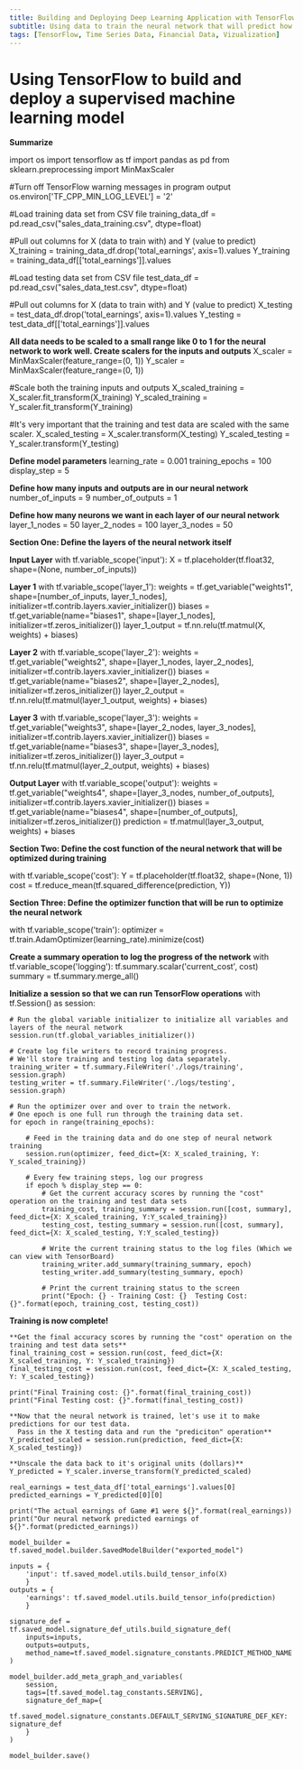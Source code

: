 ```yaml
---
title: Building and Deploying Deep Learning Application with TensorFlow
subtitle: Using data to train the neural network that will predict how much money we can expect in future to earn based on our historical data 
tags: [TensorFlow, Time Series Data, Financial Data, Vizualization]
---
```


# Using TensorFlow to build and deploy a supervised machine learning model

**Summarize**

import os
import tensorflow as tf
import pandas as pd
from sklearn.preprocessing import MinMaxScaler

#Turn off TensorFlow warning messages in program output
os.environ['TF_CPP_MIN_LOG_LEVEL'] = '2'

#Load training data set from CSV file
training_data_df = pd.read_csv("sales_data_training.csv", dtype=float)

#Pull out columns for X (data to train with) and Y (value to predict)
X_training = training_data_df.drop('total_earnings', axis=1).values
Y_training = training_data_df[['total_earnings']].values

#Load testing data set from CSV file
test_data_df = pd.read_csv("sales_data_test.csv", dtype=float)

#Pull out columns for X (data to train with) and Y (value to predict)
X_testing = test_data_df.drop('total_earnings', axis=1).values
Y_testing = test_data_df[['total_earnings']].values

**All data needs to be scaled to a small range like 0 to 1 for the neural network to work well. Create scalers for the inputs and outputs**
X_scaler = MinMaxScaler(feature_range=(0, 1))
Y_scaler = MinMaxScaler(feature_range=(0, 1))

#Scale both the training inputs and outputs
X_scaled_training = X_scaler.fit_transform(X_training)
Y_scaled_training = Y_scaler.fit_transform(Y_training)

#It's very important that the training and test data are scaled with the same scaler.
X_scaled_testing = X_scaler.transform(X_testing)
Y_scaled_testing = Y_scaler.transform(Y_testing)

**Define model parameters**
learning_rate = 0.001
training_epochs = 100
display_step = 5

**Define how many inputs and outputs are in our neural network**
number_of_inputs = 9
number_of_outputs = 1

**Define how many neurons we want in each layer of our neural network**
layer_1_nodes = 50
layer_2_nodes = 100
layer_3_nodes = 50

**Section One: Define the layers of the neural network itself**

**Input Layer**
with tf.variable_scope('input'):
    X = tf.placeholder(tf.float32, shape=(None, number_of_inputs))

**Layer 1**
with tf.variable_scope('layer_1'):
    weights = tf.get_variable("weights1", shape=[number_of_inputs, layer_1_nodes], initializer=tf.contrib.layers.xavier_initializer())
    biases = tf.get_variable(name="biases1", shape=[layer_1_nodes], initializer=tf.zeros_initializer())
    layer_1_output = tf.nn.relu(tf.matmul(X, weights) + biases)

**Layer 2**
with tf.variable_scope('layer_2'):
    weights = tf.get_variable("weights2", shape=[layer_1_nodes, layer_2_nodes], initializer=tf.contrib.layers.xavier_initializer())
    biases = tf.get_variable(name="biases2", shape=[layer_2_nodes], initializer=tf.zeros_initializer())
    layer_2_output = tf.nn.relu(tf.matmul(layer_1_output, weights) + biases)

**Layer 3**
with tf.variable_scope('layer_3'):
    weights = tf.get_variable("weights3", shape=[layer_2_nodes, layer_3_nodes], initializer=tf.contrib.layers.xavier_initializer())
    biases = tf.get_variable(name="biases3", shape=[layer_3_nodes], initializer=tf.zeros_initializer())
    layer_3_output = tf.nn.relu(tf.matmul(layer_2_output, weights) + biases)

**Output Layer**
with tf.variable_scope('output'):
    weights = tf.get_variable("weights4", shape=[layer_3_nodes, number_of_outputs], initializer=tf.contrib.layers.xavier_initializer())
    biases = tf.get_variable(name="biases4", shape=[number_of_outputs], initializer=tf.zeros_initializer())
    prediction = tf.matmul(layer_3_output, weights) + biases

**Section Two: Define the cost function of the neural network that will be optimized during training**

with tf.variable_scope('cost'):
    Y = tf.placeholder(tf.float32, shape=(None, 1))
    cost = tf.reduce_mean(tf.squared_difference(prediction, Y))

**Section Three: Define the optimizer function that will be run to optimize the neural network**

with tf.variable_scope('train'):
    optimizer = tf.train.AdamOptimizer(learning_rate).minimize(cost)

**Create a summary operation to log the progress of the network**
with tf.variable_scope('logging'):
    tf.summary.scalar('current_cost', cost)
    summary = tf.summary.merge_all()

**Initialize a session so that we can run TensorFlow operations**
with tf.Session() as session:

    # Run the global variable initializer to initialize all variables and layers of the neural network
    session.run(tf.global_variables_initializer())

    # Create log file writers to record training progress.
    # We'll store training and testing log data separately.
    training_writer = tf.summary.FileWriter('./logs/training', session.graph)
    testing_writer = tf.summary.FileWriter('./logs/testing', session.graph)

    # Run the optimizer over and over to train the network.
    # One epoch is one full run through the training data set.
    for epoch in range(training_epochs):

        # Feed in the training data and do one step of neural network training
        session.run(optimizer, feed_dict={X: X_scaled_training, Y: Y_scaled_training})

        # Every few training steps, log our progress
        if epoch % display_step == 0:
            # Get the current accuracy scores by running the "cost" operation on the training and test data sets
            training_cost, training_summary = session.run([cost, summary], feed_dict={X: X_scaled_training, Y:Y_scaled_training})
            testing_cost, testing_summary = session.run([cost, summary], feed_dict={X: X_scaled_testing, Y:Y_scaled_testing})

            # Write the current training status to the log files (Which we can view with TensorBoard)
            training_writer.add_summary(training_summary, epoch)
            testing_writer.add_summary(testing_summary, epoch)

            # Print the current training status to the screen
            print("Epoch: {} - Training Cost: {}  Testing Cost: {}".format(epoch, training_cost, testing_cost))

   **Training is now complete!**

    **Get the final accuracy scores by running the "cost" operation on the training and test data sets**
    final_training_cost = session.run(cost, feed_dict={X: X_scaled_training, Y: Y_scaled_training})
    final_testing_cost = session.run(cost, feed_dict={X: X_scaled_testing, Y: Y_scaled_testing})

    print("Final Training cost: {}".format(final_training_cost))
    print("Final Testing cost: {}".format(final_testing_cost))

    **Now that the neural network is trained, let's use it to make predictions for our test data.
      Pass in the X testing data and run the "prediciton" operation**
    Y_predicted_scaled = session.run(prediction, feed_dict={X: X_scaled_testing})

    **Unscale the data back to it's original units (dollars)**
    Y_predicted = Y_scaler.inverse_transform(Y_predicted_scaled)

    real_earnings = test_data_df['total_earnings'].values[0]
    predicted_earnings = Y_predicted[0][0]

    print("The actual earnings of Game #1 were ${}".format(real_earnings))
    print("Our neural network predicted earnings of ${}".format(predicted_earnings))

    model_builder = tf.saved_model.builder.SavedModelBuilder("exported_model")

    inputs = {
        'input': tf.saved_model.utils.build_tensor_info(X)
        }
    outputs = {
        'earnings': tf.saved_model.utils.build_tensor_info(prediction)
        }

    signature_def = tf.saved_model.signature_def_utils.build_signature_def(
        inputs=inputs,
        outputs=outputs,
        method_name=tf.saved_model.signature_constants.PREDICT_METHOD_NAME
    )

    model_builder.add_meta_graph_and_variables(
        session,
        tags=[tf.saved_model.tag_constants.SERVING],
        signature_def_map={
            tf.saved_model.signature_constants.DEFAULT_SERVING_SIGNATURE_DEF_KEY: signature_def
        }
    )

    model_builder.save()
